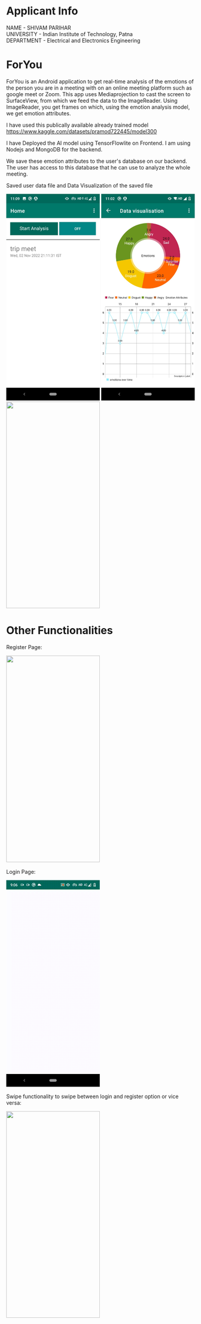 # Applicant Info

NAME - SHIVAM PARIHAR <br>
UNIVERSITY - Indian Institute of Technology, Patna <br>
DEPARTMENT - Electrical and Electronics Engineering


# ForYou
ForYou is an Android application to get real-time analysis of the emotions of the person you are in a meeting with on an online meeting platform such as google meet or Zoom.
This app uses Mediaprojection to cast the screen to SurfaceView, from which we feed the data to the ImageReader. 
Using ImageReader, you get frames on which, using the emotion analysis model, we get emotion attributes.

I have used this publically available already trained model https://www.kaggle.com/datasets/pramod722445/model300

I have Deployed the AI model using TensorFlowlite on Frontend.
I am using Nodejs and MongoDB for the backend.

We save these emotion attributes to the user's database on our backend. The user has access to this database that he can use to analyze the whole meeting.

<p>Saved user data file and  Data Visualization of the saved file 

<p><img src="https://github.com/shivamparihar12/ForYou/blob/master/images/saved%20user%20files.jpeg" width="250" height="550" />
<img src="https://github.com/shivamparihar12/ForYou/blob/master/images/data%20visualisation.jpeg" width="250" height="550" />
<img src="https://github.com/shivamparihar12/ForYou/blob/master/images/data%20visualization.gif" width="250" height="550" />

# Other Functionalities
Register Page: <br>

<img src="https://github.com/shivamparihar12/ForYou/blob/master/images/register.gif" width="250" height="550" />

Login Page: <br>

<img src="https://github.com/shivamparihar12/ForYou/blob/master/images/signin.gif" width="250" height="550" />

Swipe functionality to swipe between login and register option or vice versa: <br>

<img src="https://github.com/shivamparihar12/ForYou/blob/master/images/swipe%20func%20to%20switch%20between%20sign%20and%20register%20page.gif" width="250" height="550" />



